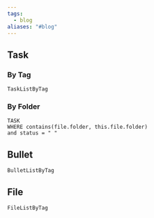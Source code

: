 ```yaml
---
tags:
  - blog
aliases: "#blog"
---
```

## Task
### By Tag
```LifeOS
TaskListByTag
```

### By Folder
```dataview
TASK
WHERE contains(file.folder, this.file.folder)
and status = " "
```

## Bullet

```LifeOS
BulletListByTag
```

## File
```LifeOS
FileListByTag
```
